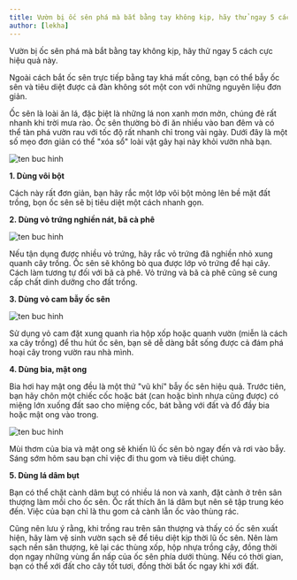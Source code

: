 ```yaml
---
title: Vườn bị ốc sên phá mà bắt bằng tay không kịp, hãy thử ngay 5 cách cực hiệu quả này
author: [lekha]
---
```


Vườn bị ốc sên phá mà bắt bằng tay không kịp, hãy thử ngay 5 cách cực hiệu quả này. 

Ngoài cách bắt ốc sên trực tiếp bằng tay khá mất công, bạn có thể bẫy ốc sên và tiêu diệt được cả đàn không sót một con với những nguyên liệu đơn giản.

Ốc sên là loài ăn lá, đặc biệt là những lá non xanh mơn mởn, chúng đẻ rất nhanh khi trời mưa rào. Ốc sên thường bò đi ăn nhiều vào ban đêm và có thể tàn phá vườn rau với tốc độ rất nhanh chỉ trong vài ngày. Dưới đây là một số mẹo đơn giản có thể "xóa sổ" loài vật gây hại này khỏi vườn nhà bạn.

![ten buc hinh](https://eva-img.24hstatic.com/upload/4-2017/images/2017-11-22/vuon-bi-oc-sen-pha-ma-bat-bang-tay-khong-kip-hay-thu-ngay-5-cach-cuc-hieu-qua-nay-cach-tieu-diet-oc-sen-khi-trong-rau-tren-san-thuon-1511350943-748-width500height405.jpg "ten buc hinh")


**1. Dùng vôi bột**

Cách này rất đơn giản, bạn hãy rắc một lớp vôi bột mỏng lên bề mặt đất trồng, bọn ốc sên sẽ bị tiêu diệt một cách nhanh gọn.

**2. Dùng vỏ trứng nghiền nát, bã cà phê**

![ten buc hinh](https://eva-img.24hstatic.com/upload/4-2017/images/2017-11-22/vuon-bi-oc-sen-pha-ma-bat-bang-tay-khong-kip-hay-thu-ngay-5-cach-cuc-hieu-qua-nay-6-meo-cuc-don-gian-giup-xoa-so-oc-sen-khoi-vuon-ra-1511350943-984-width500height375.jpg "ten buc hinh")


Nếu tận dụng được nhiều vỏ trứng, hãy rắc vỏ trứng đã nghiền nhỏ xung quanh cây trồng. Ốc sên sẽ không bò qua được lớp vỏ trứng để hại cây. Cách làm tương tự đối với bã cà phê. Vỏ trứng và bã cà phê cũng sẽ cung cấp chất dinh dưỡng cho đất trồng.

**3. Dùng vỏ cam bẫy ốc sên**

![ten buc hinh](https://eva-img.24hstatic.com/upload/4-2017/images/2017-11-22/vuon-bi-oc-sen-pha-ma-bat-bang-tay-khong-kip-hay-thu-ngay-5-cach-cuc-hieu-qua-nay-6-meo-cuc-don-gian-giup-xoa-so-oc-sen-khoi-vuon-ra-1511350943-826-width500height375.jpg "ten buc hinh")



Sử dụng vỏ cam đặt xung quanh rìa hộp xốp hoặc quanh vườn (miễn là cách xa cây trồng) để thu hút ốc sên, bạn sẽ dễ dàng bắt sống được cả đám phá hoại cây trong vườn rau nhà mình.

**4. Dùng bia, mật ong**

Bia hơi hay mật ong đều là một thứ "vũ khí" bẫy ốc sên hiệu quả. Trước tiên, bạn hãy chôn một chiếc cốc hoặc bát (can hoặc bình nhựa cũng được) có miệng lớn xuống đất sao cho miệng cốc, bát bằng với đất và đổ đầy bia hoặc mật ong vào trong.

![ten buc hinh](https://eva-img.24hstatic.com/upload/4-2017/images/2017-11-22/vuon-bi-oc-sen-pha-ma-bat-bang-tay-khong-kip-hay-thu-ngay-5-cach-cuc-hieu-qua-nay-6-meo-cuc-don-gian-giup-xoa-so-oc-sen-khoi-vuon-ra-1511350943-424-width500height371.jpg "ten buc hinh")


Mùi thơm của bia và mật ong sẽ khiến lũ ốc sên bò ngay đến và rơi vào bẫy. Sáng sớm hôm sau bạn chỉ việc đi thu gom và tiêu diệt chúng.

**5. Dùng lá dâm bụt**

Bạn có thể chặt cành dâm bụt có nhiều lá non và xanh, đặt cành ở trên sân thượng làm mồi cho ốc sên. Ốc rất thích ăn lá dâm bụt nên sẽ tập trung kéo đến. Việc của bạn chỉ là thu gom cả cành lẫn ốc vào thùng rác.

Cũng nên lưu ý rằng, khi trồng rau trên sân thượng và thấy có ốc sên xuất hiện, hãy làm vệ sinh vườn sạch sẽ để tiêu diệt kịp thời lũ ốc sên. Nên làm sạch nền sân thượng, kê lại các thùng xốp, hộp nhựa trồng cây, đồng thời dọn ngay những vùng ẩn nấp của ốc sên phía dưới thùng. Nếu có thời gian, bạn có thể xới đất cho cây tốt tươi, đồng thời bắt ốc ngay khi xới đất.


